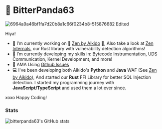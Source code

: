# 🐼 BitterPanda63
![6964a9a46bf1fa7d20b8a1c66f0234b8-515876682 Edited](https://github.com/user-attachments/assets/6c5e9dfa-c7dc-4073-b970-5e4bbcf70b8d)

Hiya!
- 🔭 I’m currently working on 💜 [Zen by Aikido](https://github.com/AikidoSec/firewall-python) 💜, Also take a look at [Zen Internals](https://github.com/AikidoSec/zen-internals), our Rust library with vulnerability detection algorithms!
- 🌱 I’m currently developing my skills in: Bytecode Instrumentation, UDS Communication, Kernel Development, and more!
- 💬 AMA Using [Github Issues](https://github.com/bitterpanda63/bitterpanda63/issues)
- 💻 I've been developing both Aikido's **Python** and **Java** WAF (See [Zen by Aikido](https://github.com/AikidoSec/firewall-python)), And started our **Rust** FFI Library for better SQL Injection detection. I started my programming journey with **JavaScript/TypeScript** and used them a lot ever since.

xoxo Happy Coding!

### Stats
![bitterpanda63's GitHub stats](https://github-readme-stats.vercel.app/api?username=bitterpanda63&icon_color=ff6f91&title_color=ff6f91&text_color=111111&bg_color=f8e1e7&show_icons=true&border_radius=15&hide_title=true&show=prs_merged,reviews&card_width=1025)
